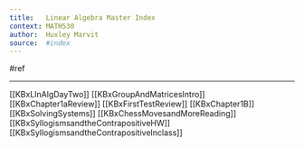 ```yaml
---
title:   Linear Algebra Master Index
context: MATH530
author:  Huxley Marvit
source:  #index
---
```


#ref

---

[[KBxLInAlgDayTwo]]
[[KBxGroupAndMatricesIntro]]
[[KBxChapter1aReview]]
[[KBxFirstTestReview]]
[[KBxChapter1B]]
[[KBxSolvingSystems]]
[[KBxChessMovesandMoreReading]]
[[KBxSyllogismsandtheContrapositiveHW]]
[[KBxSyllogismsandtheContrapositiveInclass]]
